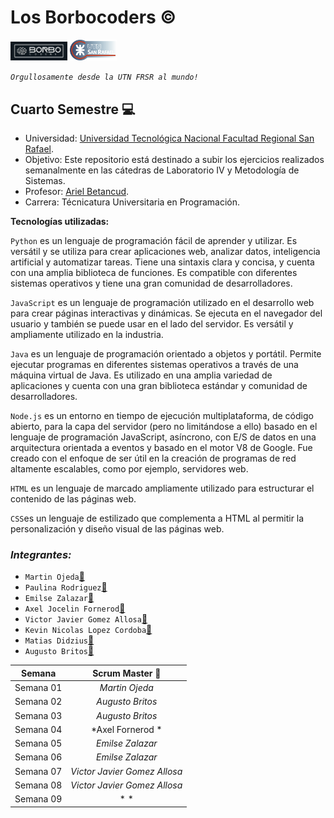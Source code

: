 # Los Borbocoders :copyright:

<img src="/media/borbocoders_icon.jpeg" width=18% height=18%>
<img src="/media/utn_icon.png" width=15% height=15%>

_`Orgullosamente desde la UTN FRSR al mundo!`_

## Cuarto Semestre :computer:

- Universidad: [Universidad Tecnológica Nacional Facultad Regional San Rafael](https://www.frsr.utn.edu.ar/).
- Objetivo: Este repositorio está destinado a subir los ejercicios realizados semanalmente en las cátedras de Laboratorio IV y Metodología de Sistemas.
- Profesor: [Ariel Betancud](https://github.com/ArielBetancud22).
- Carrera: Técnicatura Universitaria en Programación. 
  
**Tecnologías utilizadas:** 

`Python` es un lenguaje de programación fácil de aprender y utilizar. Es versátil y se utiliza para crear aplicaciones web, analizar datos, inteligencia artificial y automatizar tareas. Tiene una sintaxis clara y concisa, y cuenta con una amplia biblioteca de funciones. Es compatible con diferentes sistemas operativos y tiene una gran comunidad de desarrolladores.

`JavaScript` es un lenguaje de programación utilizado en el desarrollo web para crear páginas interactivas y dinámicas. Se ejecuta en el navegador del usuario y también se puede usar en el lado del servidor. Es versátil y ampliamente utilizado en la industria.

`Java` es un lenguaje de programación orientado a objetos y portátil. Permite ejecutar programas en diferentes sistemas operativos a través de una máquina virtual de Java. Es utilizado en una amplia variedad de aplicaciones y cuenta con una gran biblioteca estándar y comunidad de desarrolladores.

`Node.js` es un entorno en tiempo de ejecución multiplataforma, de código abierto, para la capa del servidor (pero no limitándose a ello) basado en el lenguaje de programación JavaScript, asíncrono, con E/S de datos en una arquitectura orientada a eventos y basado en el motor V8 de Google. Fue creado con el enfoque de ser útil en la creación de programas de red altamente escalables, como por ejemplo, servidores web.

`HTML` es un lenguaje de marcado ampliamente utilizado para estructurar el contenido de las páginas web.

`CSS`es un lenguaje de estilizado que complementa a HTML al permitir la personalización y diseño visual de las páginas web.



### *Integrantes:* 
  
  - `Martin Ojeda`[🔗](https://github.com/ojedam13)
  - `Paulina Rodriguez`[🔗](https://github.com/Houndss)
  - `Emilse Zalazar`[🔗](https://github.com/KnowMadDev)
  - `Axel Jocelin Fornerod`[🔗](https://github.com/Axelforn)
  - `Victor Javier Gomez Allosa`[🔗](https://github.com/javigoall)
  - `Kevin Nicolas Lopez Cordoba`[🔗](https://github.com/knlc01)
  - `Matias Didzius`[🔗](https://github.com/Matias-99)
  - `Augusto Britos`[🔗](https://github.com/agusb95)

| **Semana** | **Scrum Master** 🔎 |
| ------------- |:-------------:|
| Semana 01 | *Martin Ojeda*    |:white_check_mark:
| Semana 02 | *Augusto Britos*  |:white_check_mark:
| Semana 03 | *Augusto Britos*  |:white_check_mark:
| Semana 04 | *Axel Fornerod *  |:white_check_mark:
| Semana 05 | *Emilse Zalazar*  |
| Semana 06 | *Emilse Zalazar*  |
| Semana 07 | *Victor Javier Gomez Allosa*|
| Semana 08 | *Victor Javier Gomez Allosa*|
| Semana 09 | *       *         |
